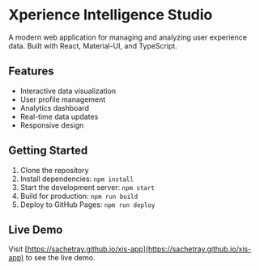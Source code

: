 # Xperience Intelligence Studio

A modern web application for managing and analyzing user experience data. Built with React, Material-UI, and TypeScript.

## Features

- Interactive data visualization
- User profile management
- Analytics dashboard
- Real-time data updates
- Responsive design

## Getting Started

1. Clone the repository
2. Install dependencies: `npm install`
3. Start the development server: `npm start`
4. Build for production: `npm run build`
5. Deploy to GitHub Pages: `npm run deploy`

## Live Demo

Visit [https://sachetray.github.io/xis-app](https://sachetray.github.io/xis-app) to see the live demo.
